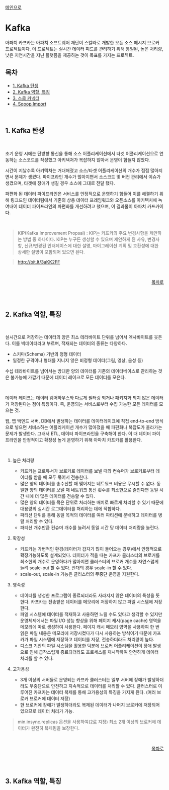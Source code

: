 <a href="https://github.com/och5351/cluster#readme">메인으로</a>

# Kafka

아파치 카프카는 아파치 소프트웨어 재단이 스칼라로 개발한 오픈 소스 메시지 브로커 프로젝트이다. 이 프로젝트는 실시간 데이터 피드를 관리하기 위해 통일된, 높은 처리량, 낮은 지연시간을 지닌 플랫폼을 제공하는 것이 목표를 가지는 프로젝트.

<a id="home1"></a>

## 목차

- [1. Kafka 탄생](#1)
- [2. Kafka 역할, 특징](#2)
- [3. 스쿱 커넥터](#3)
- [4. Sqoop Import](#4)

<br>

<a id="1"></a>

## 1. Kafka 탄생
<br>

초기 운영 시에는 단방향 통신을 통해 소스 어플리케이션에서 타겟 어플리케이션으로 연동하는 소스코드를 작성했고 아키텍처가 복잡하지 않아서 운영이 힘들지 않았다.

시간이 지날수록 아키텍처는 거대해졌고 소스/타겟 어플리케이션의 개수가 점점 많아지면서 문제가 생겼다. 파이프라인 개수가 많아지면서 소스코드 및 버전 관리에서 이슈가 생겼으며, 타겟에 장애가 생길 경우 소스에 그대로 전달 됐다. 

파편화 된 데이터 파이프라인은 서비스를 안정적으로 운영하기 힘들어 이를 해결하기 위해 링크드인 데이터팀에서 기존의 상용 데이터 프레임워크와 오픈소스를 아키텍처에 녹여내어 데이터 파이프라인의 파편화를 개선하려고 했으며, 이 결과물이 아파치 카프카이다.

<br>

> KIP(Kafka Improvement Propsal) : KIP는 카프카의 주요 변경사항을 제안하는 방법 중 하나이다. KIP는 누구든 생성할 수 있으며 제안하게 된 사유, 변경사항, 신규/변경된 인터페이스에 대한 설명, 마이그레이션 계획 및 호환성에 대한 상세한 설명이 포함되어 있으면 된다.

> http://bit.lt/3aKK2FF

<br>
<div align="right">

[목차로](#home1)

</div><br><br>
<a id="2"></a>

## 2. Kafka 역할, 특징
<br>

실시간으로 저장하는 데이터의 양은 최소 테라바이트 단위를 넘어서 엑사바이트를 웃돈다. 이를 빅데이터라고 부르며, 적재되는 데이터의 종류는 다양하다.

- 스키마(Schema) 기반의 정형 데이터
- 일정한 규격이나 형태를 지니지 않은 비정형 데이터(그림, 영상, 음성 등)

수십 테라바이트를 넘어서는 방대한 양의 데이터를 기존의 데이터베이스로 관리하는 것은 불가능에 가깝기 때문에 데이터 레이크로 모든 데이터를 모은다.

<br>

데이터 레이크는 데이터 웨어하우스와 다르게 필터링 되거나 패키지화 되지 않은 데이터가 저장된다는 점이 특징이다. 즉, 운영되는 서비스로부터 수집 가능한 모든 데이터를 모으는 것.

웹, 앱 백엔드 서버, DB에서 발생하는 데이터를 데이터레이크에 직접 end-to-end 방식으로 넣으면 서비스하는 어플리케이션 개수가 많아졌을 때 파편화나 복잡도가 올라가는 문제가 발생한다. 그래서 ETL, 데이터 파이프라인을 구축해야 한다. 이 때 데이터 파이프라인을 안정적이고 확장성 높게 운영하기 위해 아파치 카프카를 활용한다.

<br>

1. 높은 처리량
   - 카프카는 프로듀서가 브로커로 데이터를 보낼 때와 컨슈머가 브로커로부터 데이터를 받을 때 모두 묶어서 전송한다. 
   - 많은 양의 데이터를 송수신할 때 맺어지는 네트워크 비용은 무시할 수 없다. 동일한 양의 데이터를 보낼 때 네트워크 통신 횟수를 최소한으로 줄인다면 동일 시간 내에 더 많은 데이터를 전송할 수 있다.
   - 많은 양의 데이터를 묶은 단위로 처리하는 배치로 빠르게 처리할 수 있기 때문에 대용량의 실시간 로그데이터를 처리하는 데에 적합하다.
   - 파티션 단위를 통해 동일 목적의 데이터를 여러 파티션에 분배하고 데이터를 병렬 처리할 수 있다.
   - 파티션 개수만큼 컨슈머 개수를 늘려서 동일 시간 당 데이터 처리량을 늘린다.

2. 확장성
   - 카프카는 가변적인 환경(데이터가 갑자기 많이 들어오는 경우)에서 안정적으로 확장가능하도록 설계되었다. 데이터가 적을 때는 카프카 클러스터의 브로커를 최소한의 개수로 운영하다가 많아지면 클러스터의 브로커 개수를 자연스럽게 늘려 scale-out 할 수 있다. 반대의 경우 scale-in 할 수 있다.
   - scale-out, scale-in 기능은 클러스터의 무중단 운영을 지원한다.

3. 영속성
   - 데이터를 생성한 프로그램이 종료되더라도 사라지지 않은 데이터의 특성을 뜻한다. 카프카는 전송받은 데이터를 메모리에 저장하지 않고 파일 시스템에 저장한다.
   - 파일 시스템에 데이터를 적재하고 사용하면 느릴 수도 있다고 생각할 수 있지만 운영체제에서는 파일 I/O 성능 향상을 위해 페이지 캐시(page cache) 영역을 메모리에 따로 생성하여 사용한다. 페이지 캐시 메모리 영역을 사용하여 한 번 읽은 파일 내용은 메모리에 저장시켰다가 다시 사용하는 방식이기 때문에 카프카가 파일 시스템에 저장하고 데이터를 저장, 전송하더라도 처리량이 높다.
   - 디스크 기반의 파일 시스템을 활용한 덕분에 브로커 어플리케이션이 장애 발생으로 인해 급작스럽게 종료되더라도 프로세스를 재시작하여 안전하게 데이터 처리를 할 수 있다.

4. 고가용성
   - 3개 이상의 서버들로 운영되는 카프카 클러스터는 일부 서버에 장애가 발생하더라도 무중단으로 안전하고 지속적으로 데이터를 처리할 수 있다. 클러스터로 이루어진 카프카는 데이터 복제를 통해 고가용성의 특징을 가지게 된다. (여러 브로커 브로커에 데이터 저장)
   - 한 브로커에 장애가 발생하더라도 복제된 데이터가 나머지 브로커에 저장되어 있으므로 데이터 처리가 가능.

> min.insync.replicas 옵션을 사용하여(2로 지정) 최소 2개 이상의 브로커에 데이터가 완전히 복제됨을 보장한다. 

<br>
<div align="right">

[목차로](#home1)

</div><br><br>
<a id="3"></a>

## 3. Kafka 역할, 특징